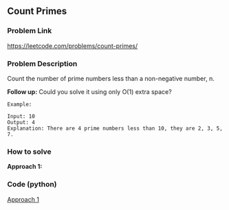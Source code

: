 ## Count Primes

### Problem Link
https://leetcode.com/problems/count-primes/

### Problem Description 

Count the number of prime numbers less than a non-negative number, n.
 
**Follow up:**
Could you solve it using only O(1) extra space?

```
Example: 

Input: 10
Output: 4
Explanation: There are 4 prime numbers less than 10, they are 2, 3, 5, 7.

```

### How to solve 

**Approach 1:** 



### Code (python)

[Approach 1](https://github.com/yanray/leetcode/blob/master/problems/0204Count_Primes/0204Count_Primes1.py)

```python

```

